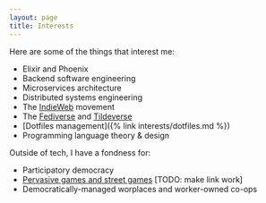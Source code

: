 ```yaml
---
layout: page
title: Interests
---
```


Here are some of the things that interest me:

- Elixir and Phoenix
- Backend software engineering
- Microservices architecture
- Distributed systems engineering
- The [IndieWeb](https://indieweb.org/) movement
- The [Fediverse](https://fediverse.party/en/fediverse) and
  [Tildeverse](https://tildeverse.org/)
- [Dotfiles management]({% link interests/dotfiles.md %})
- Programming language theory & design

Outside of tech, I have a fondness for:

- Participatory democracy
- [Pervasive games and street games]() [TODO: make link work]
- Democratically-managed worplaces and worker-owned co-ops
